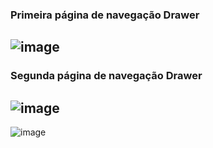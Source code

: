 ### Primeira página de navegação Drawer
![image](https://github.com/user-attachments/assets/dd416eba-714b-4c99-a7bf-aa5b627888c9)
---
### Segunda página de navegação Drawer
![image](https://github.com/user-attachments/assets/797dd4f5-26c5-45dc-ad40-16abeaa51cc0)
---
![image](https://github.com/user-attachments/assets/e808cc26-1302-40b3-9272-01d53bf027d8)
